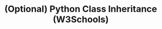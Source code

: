 ---
layout: post
category: reading
link: https://www.w3schools.com/python/python_inheritance.asp
title: "(Optional) Python Class Inheritance (W3Schools)"
canvas: false
---
